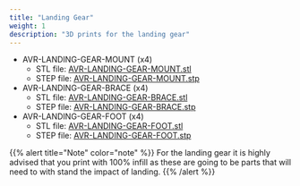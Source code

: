 ```yaml
---
title: "Landing Gear"
weight: 1
description: "3D prints for the landing gear"
---
```


- AVR-LANDING-GEAR-MOUNT (x4)
  - STL file:
    [AVR-LANDING-GEAR-MOUNT.stl](https://cad.onshape.com/documents/3111e54b1b04514aeae7a864/w/143325ef8d6ebdd537b470ee/e/b22e3b7065b1cd4f7302c1af?renderMode=0&uiState=6306944891cbbe0c90ef6159)
  - STEP file:
    [AVR-LANDING-GEAR-MOUNT.stp](https://cad.onshape.com/documents/fa003edf875e5b2872904249/w/19f57e1552f34fc165774c35/e/ad10644669e5451a597cee1b)
- AVR-LANDING-GEAR-BRACE (x4)
  - STL file:
    [AVR-LANDING-GEAR-BRACE.stl](https://cad.onshape.com/documents/485005cf8f758e5c698effb5/w/bd4c6d9668037e376ceb49f9/e/550aecfaa6c26cb1a344f6df)
  - STEP file:
    [AVR-LANDING-GEAR-BRACE.stp](https://cad.onshape.com/documents/129bfa2356bc354a6be7862a)
- AVR-LANDING-GEAR-FOOT (x4)
  - STL file:
    [AVR-LANDING-GEAR-FOOT.stl](https://cad.onshape.com/documents/76aba847b994f374e2738b88)
  - STEP file:
    [AVR-LANDING-GEAR-FOOT.stp](https://cad.onshape.com/documents/4e2a1a3e0036de025ce1eee8)

{{% alert title="Note" color="note" %}} For the landing gear it is highly advised that
you print with 100% infill as these are going to be parts that will need to with stand
the impact of landing. {{% /alert %}}
